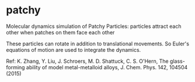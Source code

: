 # patchy
Molecular dynamics simulation of Patchy Particles: particles attract each other when patches on them face each other

These particles can rotate in addition to translational movements. So Euler's equations of motion are used to integrate the dynamics. 

Ref:
K. Zhang, Y. Liu, J. Schroers, M. D. Shattuck, C. S. O'Hern, The glass-forming ability of model metal-metalloid alloys, J. Chem. Phys. 142, 104504 (2015) 
